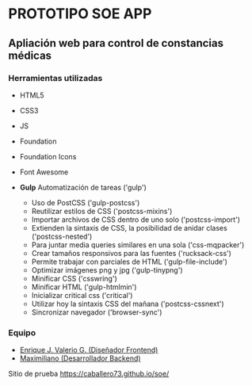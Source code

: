 # PROTOTIPO SOE APP
## Apliación web para control de constancias médicas

### Herramientas utilizadas
* HTML5
* CSS3
* JS
* Foundation
* Foundation Icons
* Font Awesome
* **Gulp** Automatización de tareas ('gulp')

	* Uso de PostCSS ('gulp-postcss')
	* Reutilizar estilos de CSS ('postcss-mixins')
	* Importar archivos de CSS dentro de uno solo ('postcss-import')
	* Extienden la sintaxis de CSS, la posibilidad de anidar clases ('postcss-nested')
	* Para juntar media queries similares en una sola ('css-mqpacker')
	* Crear tamaños responsivos para las fuentes ('rucksack-css')
	* Permite trabajar con parciales de HTML ('gulp-file-include')
	* Optimizar imágenes png y jpg ('gulp-tinypng')
	* Minificar CSS ('csswring')
	* Minificar HTML ('gulp-htmlmin')
	* Inicializar critical css ('critical')
	* Utilizar hoy la sintaxis CSS del mañana ('postcss-cssnext')
	* Sincronizar navegador ('browser-sync')

### Equipo
* [Enrique J. Valerio G. (Diseñador Frontend)](https:*github.com/Caballero73 "Enrique Valerio - Diseñador Frontend")
* [Maximiliano (Desarrollador Backend)](https://caballero73.github.io/soe/ "Maximiliano - Desarrollador Backend")

Sitio de prueba https://caballero73.github.io/soe/
